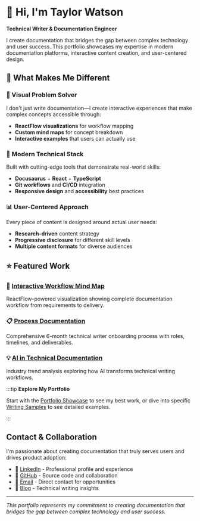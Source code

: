 # 👋 Hi, I'm Taylor Watson

**Technical Writer & Documentation Engineer**

I create documentation that bridges the gap between complex technology and user success. This portfolio showcases my expertise in modern documentation platforms, interactive content creation, and user-centered design.

## 🎯 **What Makes Me Different**

### **🧠 Visual Problem Solver**
I don't just write documentation—I create interactive experiences that make complex concepts accessible through:
- **ReactFlow visualizations** for workflow mapping
- **Custom mind maps** for concept breakdown
- **Interactive examples** that users can actually use

### **🚀 Modern Technical Stack**
Built with cutting-edge tools that demonstrate real-world skills:
- **Docusaurus** + **React** + **TypeScript**
- **Git workflows** and **CI/CD** integration
- **Responsive design** and **accessibility** best practices

### **📊 User-Centered Approach**
Every piece of content is designed around actual user needs:
- **Research-driven** content strategy
- **Progressive disclosure** for different skill levels
- **Multiple content formats** for diverse audiences

## ⭐ **Featured Work**

### **🌟 [Interactive Workflow Mind Map](examples/interactive-mindmap)**
ReactFlow-powered visualization showing complete documentation workflow from requirements to delivery.

### **📋 [Process Documentation](examples/process-documentation)**
Comprehensive 6-month technical writer onboarding process with roles, timelines, and deliverables.

### **💡 [AI in Technical Documentation](examples/technical-article)**
Industry trend analysis exploring how AI transforms technical writing workflows.

:::tip **Explore My Portfolio**

Start with the [Portfolio Showcase](portfolio-showcase) to see my best work, or dive into specific [Writing Samples](examples/process-documentation) to see detailed examples.

:::

## Contact & Collaboration

I'm passionate about creating documentation that truly serves users and drives product adoption:

- 💼 [LinkedIn](https://linkedin.com/in/taylorwatsonb) - Professional profile and experience
- 🐛 [GitHub](https://github.com/taylorwatsonb/technical-documentation-sample) - Source code and collaboration
- 📧 [Email](mailto:taylor@example.com) - Direct contact for opportunities
- 📰 [Blog](https://taylorwatsonb.github.io/technical-documentation-sample/blog) - Technical writing insights

---

*This portfolio represents my commitment to creating documentation that bridges the gap between complex technology and user success.*